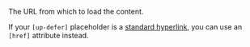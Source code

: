 The URL from which to load the content.

If your `[up-defer]` placeholder is a [standard hyperlink](https://unpoly.com/lazy-loading#seo), you can use an `[href]` attribute instead.